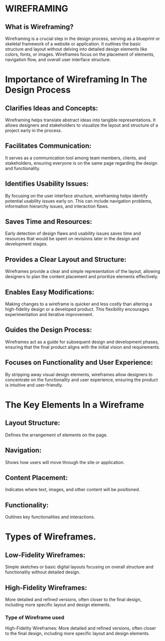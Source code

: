 # WIREFRAMING

## What is Wireframing?
Wireframing is a crucial step in the design process, serving as a blueprint or skeletal framework of a website or application. It outlines the basic structure and layout without delving into detailed design elements like colors, fonts, or images. Wireframes focus on the placement of elements, navigation flow, and overall user interface structure.
# Importance of Wireframing In The Design Process

## Clarifies Ideas and Concepts:
Wireframing helps translate abstract ideas into tangible representations. It allows designers and stakeholders to visualize the layout and structure of a project early in the process.

## Facilitates Communication:
It serves as a communication tool among team members, clients, and stakeholders, ensuring everyone is on the same page regarding the design and functionality.

## Identifies Usability Issues:
By focusing on the user interface structure, wireframing helps identify potential usability issues early on. This can include navigation problems, information hierarchy issues, and interaction flaws.

## Saves Time and Resources:
Early detection of design flaws and usability issues saves time and resources that would be spent on revisions later in the design and development stages.

## Provides a Clear Layout and Structure:
Wireframes provide a clear and simple representation of the layout, allowing designers to plan the content placement and prioritize elements effectively.

## Enables Easy Modifications:
Making changes to a wireframe is quicker and less costly than altering a high-fidelity design or a developed product. This flexibility encourages experimentation and iterative improvement.

## Guides the Design Process:
Wireframes act as a guide for subsequent design and development phases, ensuring that the final product aligns with the initial vision and requirements.

## Focuses on Functionality and User Experience:
By stripping away visual design elements, wireframes allow designers to concentrate on the functionality and user experience, ensuring the product is intuitive and user-friendly.

# The Key Elements In a Wireframe
## Layout Structure: 
Defines the arrangement of elements on the page.

## Navigation: 
Shows how users will move through the site or application.
## Content Placement: 
Indicates where text, images, and other content will be positioned.

## Functionality: 
Outlines key functionalities and interactions.

# Types of Wireframes.

## Low-Fidelity Wireframes: 
Simple sketches or basic digital layouts focusing on overall structure and functionality without detailed design.

## High-Fidelity Wireframes: 
More detailed and refined versions, often closer to the final design, including more specific layout and design elements.

### Type of Wireframe used
High-Fidelity Wireframes: 
More detailed and refined versions, often closer to the final design, including more specific layout and design elements.
